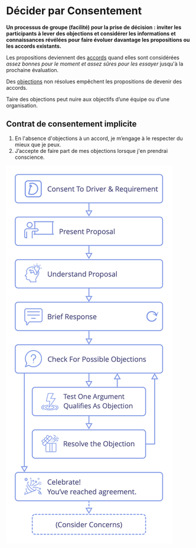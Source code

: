 # Décider par Consentement

<summary>
<strong>Un processus de groupe (facilité) pour la prise de décision : inviter les participants à lever des objections et considérer les informations et connaissances révélées pour faire évoluer davantage les propositions ou les accords existants.</strong>
</summary>

Les propositions deviennent des [accords](glossary:agreement) quand elles sont considérées *assez bonnes pour le moment et assez sûres pour les essayer* jusqu'à la prochaine évaluation.

Des [objections](glossary:objection) non résolues empêchent les propositions de devenir des accords.

Taire des objections peut nuire aux objectifs d’une équipe ou d’une organisation.

## Contrat de consentement implicite

1. En l'absence d'objections à un accord, je m’engage à le respecter du mieux que je peux.
2. J’accepte de faire part de mes objections lorsque j'en prendrai conscience.

![Décider par Consentement](img/agreements/consent-decision-making.png)